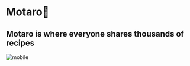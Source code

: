 # Motaro🦄
## Motaro is where everyone shares thousands of recipes
![mobile](https://user-images.githubusercontent.com/45787278/179545071-8c1f89cd-e13e-42b1-878b-ac1655ce879e.gif)
